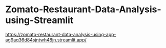 # Zomato-Restaurant-Data-Analysis-using-Streamlit
https://zomato-restaurant-data-analysis-using-app-ag9aq36d84sjntwh48jn.streamlit.app/
